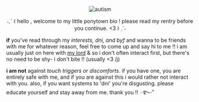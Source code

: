 <p align="center"><img src="https://media.tenor.com/zZmnGd0cWWMAAAAC/fish-nature.gif" alt="autism"></p>

<p align="center">˗ˏˋ ꒰ hello , welcome to my little ponytown bio ! please read my rentry before you continue. <3 ꒱ ˎˊ˗ </p>

<p><b>if</b> you've read through my <i>interests, dni, and byf</i> and wanna to be friends with me for whatever reason, feel free to come up and say hi to me !! i am usually just on here with <a href="https://github.com/draugrism">my lord</a> & so i don't often interact first, but there's no need to be shy- i don't bite !! (usually <3 /j)</p>

<p><b>i am not</b> against <i>touch triggers or discomforts.</i> if you have one, you are entirely safe with me, and if you are against this i would rather not interact with you. also, if you want systems to 'dni' you're disgusting. please educate yourself and stay away from me. thank you !! ۰࿐·˚</p>
